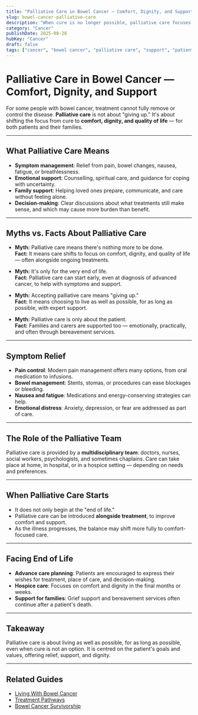 ```yaml
---
title: "Palliative Care in Bowel Cancer — Comfort, Dignity, and Support"
slug: bowel-cancer-palliative-care
description: "When cure is no longer possible, palliative care focuses on quality of life, symptom relief, and supporting patients and families."
category: "Cancer"
publishDate: 2025-08-20
hubKey: "Cancer"
draft: false
tags: ["cancer", "bowel cancer", "palliative care", "support", "patientguide"]
---
```


# Palliative Care in Bowel Cancer — Comfort, Dignity, and Support

For some people with bowel cancer, treatment cannot fully remove or control the disease. **Palliative care** is not about "giving up." It's about shifting the focus from cure to **comfort, dignity, and quality of life** — for both patients and their families.

---

## What Palliative Care Means
- **Symptom management**: Relief from pain, bowel changes, nausea, fatigue, or breathlessness.  
- **Emotional support**: Counselling, spiritual care, and guidance for coping with uncertainty.  
- **Family support**: Helping loved ones prepare, communicate, and care without feeling alone.  
- **Decision-making**: Clear discussions about what treatments still make sense, and which may cause more burden than benefit.  

---

## Myths vs. Facts About Palliative Care

- **Myth:** Palliative care means there's nothing more to be done.  
  **Fact:** It means care shifts to focus on comfort, dignity, and quality of life — often alongside ongoing treatments.  

- **Myth:** It's only for the very end of life.  
  **Fact:** Palliative care can start early, even at diagnosis of advanced cancer, to help with symptoms and support.  

- **Myth:** Accepting palliative care means "giving up."  
  **Fact:** It means choosing to live as well as possible, for as long as possible, with expert support.  

- **Myth:** Palliative care is only about the patient.  
  **Fact:** Families and carers are supported too — emotionally, practically, and often through bereavement services.  

---

## Symptom Relief
- **Pain control**: Modern pain management offers many options, from oral medication to infusions.  
- **Bowel management**: Stents, stomas, or procedures can ease blockages or bleeding.  
- **Nausea and fatigue**: Medications and energy-conserving strategies can help.  
- **Emotional distress**: Anxiety, depression, or fear are addressed as part of care.  

---

## The Role of the Palliative Team
Palliative care is provided by a **multidisciplinary team**: doctors, nurses, social workers, psychologists, and sometimes chaplains. Care can take place at home, in hospital, or in a hospice setting — depending on needs and preferences.  

---

## When Palliative Care Starts
- It does not only begin at the "end of life."  
- Palliative care can be introduced **alongside treatment**, to improve comfort and support.  
- As the illness progresses, the balance may shift more fully to comfort-focused care.  

---

## Facing End of Life
- **Advance care planning**: Patients are encouraged to express their wishes for treatment, place of care, and decision-making.  
- **Hospice care**: Focuses on comfort and dignity in the final months or weeks.  
- **Support for families**: Grief support and bereavement services often continue after a patient's death.  

---

## Takeaway
Palliative care is about living as well as possible, for as long as possible, even when cure is not an option. It is centred on the patient's goals and values, offering relief, support, and dignity.  

---

## Related Guides
- [Living With Bowel Cancer](/guides/living-with-bowel-cancer)  
- [Treatment Pathways](/guides/bowel-cancer-treatment)  
- [Bowel Cancer Survivorship](/guides/bowel-cancer-survivorship)  

